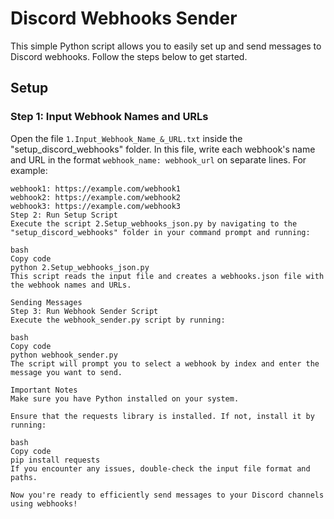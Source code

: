 # Discord Webhooks Sender

This simple Python script allows you to easily set up and send messages to Discord webhooks. Follow the steps below to get started.

## Setup

### Step 1: Input Webhook Names and URLs

Open the file `1.Input_Webhook_Name_&_URL.txt` inside the "setup_discord_webhooks" folder. In this file, write each webhook's name and URL in the format `webhook_name: webhook_url` on separate lines. For example:

```plaintext
webhook1: https://example.com/webhook1
webhook2: https://example.com/webhook2
webhook3: https://example.com/webhook3
Step 2: Run Setup Script
Execute the script 2.Setup_webhooks_json.py by navigating to the "setup_discord_webhooks" folder in your command prompt and running:

bash
Copy code
python 2.Setup_webhooks_json.py
This script reads the input file and creates a webhooks.json file with the webhook names and URLs.

Sending Messages
Step 3: Run Webhook Sender Script
Execute the webhook_sender.py script by running:

bash
Copy code
python webhook_sender.py
The script will prompt you to select a webhook by index and enter the message you want to send.

Important Notes
Make sure you have Python installed on your system.

Ensure that the requests library is installed. If not, install it by running:

bash
Copy code
pip install requests
If you encounter any issues, double-check the input file format and paths.

Now you're ready to efficiently send messages to your Discord channels using webhooks!